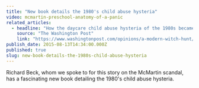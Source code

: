 ```yaml
---
title: "New book details the 1980's child abuse hysteria"
video: mcmartin-preschool-anatomy-of-a-panic
related_articles:
  - headline: "How the daycare child abuse hysteria of the 1980s became a witch hunt"
    source: "The Washington Post"
    link: "https://www.washingtonpost.com/opinions/a-modern-witch-hunt/2015/07/31/057effd8-2f1a-11e5-8353-1215475949f4_story.html"
publish_date: 2015-08-13T14:34:00.000Z
published: true
slug: new-book-details-the-1980s-child-abuse-hysteria
---
```

Richard Beck, whom we spoke to for this story on the McMartin scandal, has a fascinating new book detailing the 1980's child abuse hysteria.

